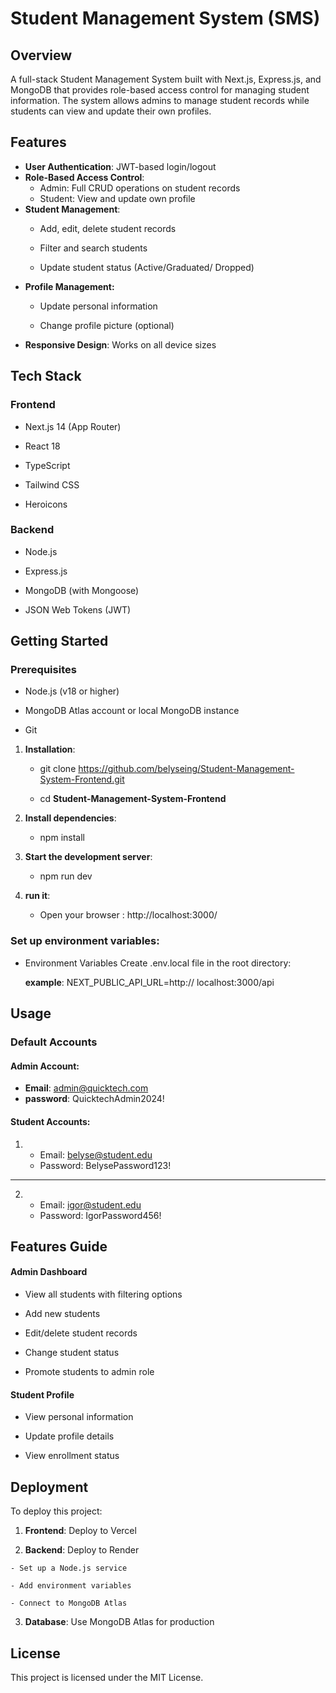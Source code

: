 # Student Management System (SMS)
## Overview
A full-stack Student Management System built with Next.js, Express.js, and MongoDB that provides role-based access control for managing student information. The system allows admins to manage student records while students can view and update their own profiles.
## Features
- **User Authentication**: JWT-based login/logout
- **Role-Based Access Control**:
    - Admin: Full CRUD operations on student records
    - Student: View and update own profile
- **Student Management**:
     - Add, edit, delete student records

   - Filter and search students

  - Update student status (Active/Graduated/  Dropped)
- **Profile Management:**
    - Update personal information

    - Change profile picture (optional)
- **Responsive Design**: Works on all device  sizes

## Tech Stack
 ### Frontend
  - Next.js 14 (App Router)

- React 18

- TypeScript

- Tailwind CSS

- Heroicons

### Backend
 - Node.js

- Express.js

- MongoDB (with Mongoose)

- JSON Web Tokens (JWT)

## Getting Started
### Prerequisites
 - Node.js (v18 or higher)

- MongoDB Atlas account or local MongoDB instance

- Git
1. **Installation**:
    -  git clone https://github.com/belyseing/Student-Management-System-Frontend.git

    -  cd **Student-Management-System-Frontend**

2. **Install dependencies**: 
     - npm install
3. **Start the development server**:
     - npm run dev

4. **run it**:
     - Open your browser : http://localhost:3000/

### Set up environment variables:

-  Environment Variables Create .env.local   file in the root directory:

    **example**: NEXT_PUBLIC_API_URL=http://  localhost:3000/api
        

## Usage
### Default Accounts
 #### Admin Account:
  - **Email**: admin@quicktech.com
  - **password**: QuicktechAdmin2024!
#### Student Accounts:
 1. - Email: belyse@student.edu
     - Password: BelysePassword123!

 ****
2.   - Email: igor@student.edu
     - Password: IgorPassword456!
    
## Features Guide
#### Admin Dashboard
 - View all students with filtering options

- Add new students

- Edit/delete student records

- Change student status

- Promote students to admin role
#### Student Profile
 - View personal information

- Update profile details

- View enrollment status

## Deployment
  To deploy this project:
  1. **Frontend**: Deploy to Vercel
    
   2. **Backend**: Deploy to Render 

    - Set up a Node.js service

    - Add environment variables

    - Connect to MongoDB Atlas

3. **Database**: Use MongoDB Atlas for production

## License
 This project is licensed under the MIT License.